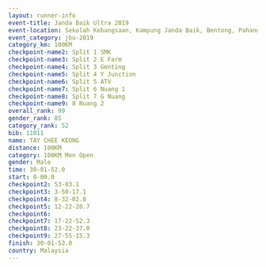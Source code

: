 ```yaml
---
layout: runner-info 
event-title: Janda Baik Ultra 2019
event-location: Sekolah Kebangsaan, Kampung Janda Baik, Bentong, Pahang, Malaysia
event_category: jbu-2019 
category_km: 100KM 
checkpoint-name2: Split 1 SMK 
checkpoint-name3: Split 2 E Farm 
checkpoint-name4: Split 3 Genting 
checkpoint-name5: Split 4 Y Junction 
checkpoint-name6: Split 5 ATV 
checkpoint-name7: Split 6 Nuang 1 
checkpoint-name8: Split 7 G Nuang 
checkpoint-name9: 8 Nuang 2 
overall_rank: 99
gender_rank: 85
category_rank: 52
bib: 11011
name: TAY CHEE KEONG
distance: 100KM
category: 100KM Men Open
gender: Male
time: 30-01-52.0
start: 0-00.0
checkpoint2: 53-03.1
checkpoint3: 3-50-17.1
checkpoint4: 8-32-02.8
checkpoint5: 12-22-20.7
checkpoint6: 
checkpoint7: 17-22-52.3
checkpoint8: 23-22-37.0
checkpoint9: 27-55-15.3
finish: 30-01-52.0
country: Malaysia
---
```

